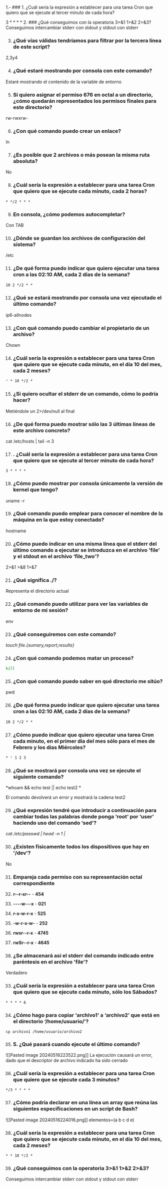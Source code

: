 

1.- ### 1. ¿Cuál sería la expresión a establecer para una tarea Cron que quiero que se ejecute al tercer minuto de cada hora?

3 * * * *
2. ### ¿Qué conseguimos con la operatoria 3>&1 1>&2 2>&3?
Conseguimos intercambiar stderr con stdout y stdout con stderr

3. ### ¿Qué vías válidas tendríamos para filtrar por la tercera línea de este script?
2,3y4

4. ### ¿Qué estaré mostrando por consola con este comando?
Estaré mostrando el contenido de la variable de entorno

5. ### Si quiero asignar el permiso 676 en octal a un directorio, ¿cómo quedarán representados los permisos finales para este directorio?
rw-rwxrw-

6. ### ¿Con qué comando puedo crear un enlace?
ln

7. ### ¿Es posible que 2 archivos o más posean la misma ruta absoluta?
No

8. ### ¿Cuál sería la expresión a establecer para una tarea Cron que quiero que se ejecute cada minuto, cada 2 horas? 
```
* */2 * * *
```

9. ### En consola, ¿cómo podemos autocompletar?
Con TAB

10. ### ¿Dónde se guardan los archivos de configuración del sistema?
/etc

11. ### ¿De qué forma puedo indicar que quiero ejecutar una tarea cron a las 02:10 AM, cada 2 días de la semana?
```markdown
10 2 */2 * *
```

12. ### ¿Qué se estará mostrando por consola una vez ejecutado el último comando?
ip6-allnodes

13. ### ¿Con qué comando puedo cambiar el propietario de un archivo?
Chown

14. ### ¿Cuál sería la expresión a establecer para una tarea Cron que quiero que se ejecute cada minuto, en el día 10 del mes, cada 2 meses?
```markdown
* * 10 */2 *
```

15. ### ¿Si quiero ocultar el stderr de un comando, cómo lo podría hacer?
Metiéndole un 2>/dev/null al final

16. ### ¿De qué forma puedo mostrar sólo las 3 últimas líneas de este archivo concreto?
cat /etc/hosts | tail -n 3

17. ### . ¿Cuál sería la expresión a establecer para una tarea Cron que quiero que se ejecute al tercer minuto de cada hora?
```
3 * * * *
```

18. ### ¿Cómo puedo mostrar por consola únicamente la versión de kernel que tengo?
uname -r

19. ### ¿Qué comando puedo emplear para conocer el nombre de la máquina en la que estoy conectado?
hostname

20. ### ¿Cómo puedo indicar en una misma línea que el stderr del último comando a ejecutar se introduzca en el archivo 'file' y el stdout en el archivo ‘file_two’?
2>&1 >&8 1>&7

21. ### ¿Qué significa ./?
Representa el directorio actual

22. ### ¿Qué comando puedo utilizar para ver las variables de entorno de mi sesión?
env

23. ### ¿Qué conseguiremos con este comando?
*touch file.{sumary,report,results}*

24. ### ¿Con qué comando podemos matar un proceso?
```bash
kill
```

25. ### ¿Con qué comando puedo saber en qué directorio me sitúo?
pwd

26. ### ¿De qué forma puedo indicar que quiero ejecutar una tarea cron a las 02:10 AM, cada 2 días de la semana?
```markdown
10 2 */2 * *
```

27. ### ¿Cómo puedo indicar que quiero ejecutar una tarea Cron cada minuto, en el primer día del mes sólo para el mes de Febrero y los días Miércoles?
```bash
* * 1 2 3
```

28. ### ¿Qué se mostrará por consola una vez se ejecute el siguiente comando?
*whoam && echo test || echo test2 *

El comando devolverá un error y mostrará la cadena test2

29. ### ¿Qué expresión tendré que introducir a continuación para cambiar todas las palabras donde ponga ‘root’ por ‘user’ haciendo uso del comando ‘sed’?
*cat /etc/passwd | head -n 1 |*

30. ### ¿Existen físicamente todos los dispositivos que hay en '/dev'?
No

31. ### Empareja cada permiso con su representación octal correspondiente
1. **r--r-xr--** - **454**
2. **----w---x** - **021**
3. **r-x-w-r-x** - **525**
4. **-w-r-x-w-** - **252**
5. **rwsr--r-x** - **4745**
6. **rwSr--r-x** - **4645**

32. ### ¿Se almacenará así el stderr del comando indicado entre paréntesis en el archivo 'file'?
Verdadero

33. ### ¿Cuál sería la expresión a establecer para una tarea Cron que quiero que se ejecute cada minuto, sólo los Sábados?
```
* * * * 6
```

34. ### ¿Cómo hago para copiar ‘archivo1' a ‘archivo2’ que está en el directorio ‘/home/usuario/’?
```
cp archivo1 /home/usuario/archivo2
```

35. ### 5. ¿Qué pasará cuando ejecute el último comando?
![[Pasted image 20240516223522.png]]
La ejecución causará un error, dado que el descriptor de archivo indicado ha sido cerrado

36. ### ¿Cuál sería la expresión a establecer para una tarea Cron que quiero que se ejecute cada 3 minutos?
```
*/3 * * * *
```

37. ### ¿Cómo podría declarar en una línea un array que reúna las siguientes especificaciones en un script de Bash?
![[Pasted image 20240516224016.png]]
elementos=(a b c d e)

38. ### ¿Cuál sería la expresión a establecer para una tarea Cron que quiero que se ejecute cada minuto, en el día 10 del mes, cada 2 meses?
```
* * 10 */2 *
```

39. ### ¿Qué conseguimos con la operatoria 3>&1 1>&2 2>&3?
Conseguimos intercambiar stderr con stdout y stdout con stderr

